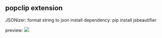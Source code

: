 ## popclip extension

JSONizer: format string to json
install dependency:
	pip install jsbeautifier

preview:
![][image-1]

[image-1]:	http://d.pr/i/hLal+